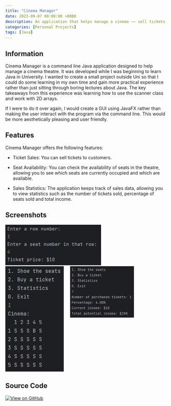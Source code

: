 ```yaml
---
title: "Cinema Manager"
date: 2023-09-07 00:00:00 +0800
description: An application that helps manage a cinema —— sell tickets, check available seats and see sales statistics.
categories: [Personal Projects]
tags: [Java]
---
```


## Information
Cinema Manager is a command line Java application designed to help manage a cinema theatre. It was developed while I was beginning to learn Java in University. I wanted to create a small project outside Uni so that I could do some learning in my own time and gain more practical experience rather than just sitting through boring lectures about Java. The key takeaways from this experience was learning how to use the scanner class and work with 2D arrays.

If I were to do it over again, I would create a GUI using JavaFX rather than making the user interact with the program via the command line. This would be more aesthetically pleasing and user friendly.

## Features
Cinema Manager offers the following features:

- Ticket Sales: You can sell tickets to customers.

- Seat Availability: You can check the availability of seats in the theatre, allowing you to see which seats are currently occupied and which are available.

- Sales Statistics: The application keeps track of sales data, allowing you to view statistics such as the number of tickets sold, percentage of seats sold and total income.

## Screenshots
<div style="float: left; margin-right: 20px;">
    <img src="screenshots/cinema_start.png" alt="Start screen of the cinema manager" style="max-width: 300px; max-height: 330px;">
</div>
<div style="float: left; margin-right: 20px;">
    <img src="screenshots/cinema_seats.png" alt="Cinema seats screen" style="max-width: 200px; max-height: 330px;">
</div>
<div style="float: left;">
    <img src="screenshots/cinema_stats.png" alt="Cinema statistics screen" style="max-width: 200px; max-height: 330px;">
</div>
<div style="clear: both;"></div>

## Source Code
[![View on GitHub](https://img.shields.io/badge/GitHub-View_repository-blue?style=for-the-badge&logo=github)](https://github.com/IssacMathai/CinemaManager)



